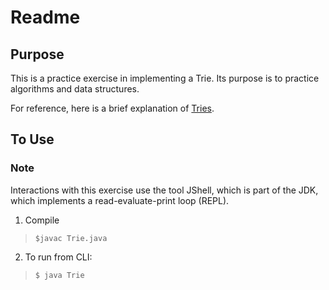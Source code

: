# Readme

## Purpose
This is a practice exercise in implementing a Trie. Its purpose is to practice algorithms and data structures. 

For reference, here is a brief explanation of [Tries](https://en.wikipedia.org/wiki/Trie). 

## To Use
### Note
Interactions with this exercise use the tool JShell, which is part of the JDK, which implements a read-evaluate-print loop (REPL). 

1) Compile 
>`$javac Trie.java`

2) To run from CLI:
>`$ java Trie`
